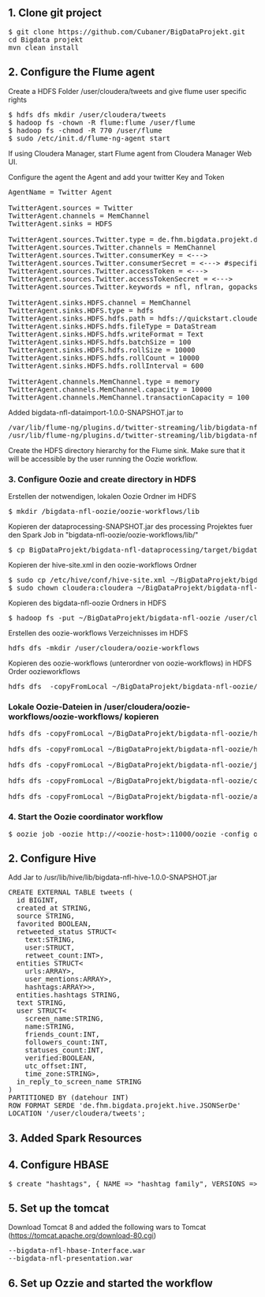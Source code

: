 ## 1. **Clone git project**

<pre>
$ git clone https://github.com/Cubaner/BigDataProjekt.git
cd Bigdata projekt
mvn clean install
</pre>

## 2. **Configure the Flume agent**

Create a HDFS Folder /user/cloudera/tweets and give flume user specific rights

<pre>
$ hdfs dfs mkdir /user/cloudera/tweets
$ hadoop fs -chown -R flume:flume /user/flume
$ hadoop fs -chmod -R 770 /user/flume
$ sudo /etc/init.d/flume-ng-agent start
</pre>

If using Cloudera Manager, start Flume agent from Cloudera Manager Web UI.

Configure the agent the Agent and add your twitter Key and Token

<pre>
AgentName = Twitter Agent

TwitterAgent.sources = Twitter
TwitterAgent.channels = MemChannel
TwitterAgent.sinks = HDFS

TwitterAgent.sources.Twitter.type = de.fhm.bigdata.projekt.dataimport.TwitterSource
TwitterAgent.sources.Twitter.channels = MemChannel
TwitterAgent.sources.Twitter.consumerKey = <--->
TwitterAgent.sources.Twitter.consumerSecret = <---> #specific user Tokens 
TwitterAgent.sources.Twitter.accessToken = <--->
TwitterAgent.sources.Twitter.accessTokenSecret = <--->
TwitterAgent.sources.Twitter.keywords = nfl, nflran, gopacksgo, hawks, probowl, rannfl, superbowl

TwitterAgent.sinks.HDFS.channel = MemChannel
TwitterAgent.sinks.HDFS.type = hdfs
TwitterAgent.sinks.HDFS.hdfs.path = hdfs://quickstart.cloudera:8020/user/cloudera/tweets/%Y/%m/%d/%H/
TwitterAgent.sinks.HDFS.hdfs.fileType = DataStream
TwitterAgent.sinks.HDFS.hdfs.writeFormat = Text
TwitterAgent.sinks.HDFS.hdfs.batchSize = 100
TwitterAgent.sinks.HDFS.hdfs.rollSize = 10000
TwitterAgent.sinks.HDFS.hdfs.rollCount = 10000
TwitterAgent.sinks.HDFS.hdfs.rollInterval = 600

TwitterAgent.channels.MemChannel.type = memory
TwitterAgent.channels.MemChannel.capacity = 10000
TwitterAgent.channels.MemChannel.transactionCapacity = 100
</pre>

Added bigdata-nfl-dataimport-1.0.0-SNAPSHOT.jar to

<pre>
/var/lib/flume-ng/plugins.d/twitter-streaming/lib/bigdata-nfl-dataimport-1.0.0-SNAPSHOT.jar
/usr/lib/flume-ng/plugins.d/twitter-streaming/lib/bigdata-nfl-dataimport-1.0.0-SNAPSHOT.jar
</pre>

Create the HDFS directory hierarchy for the Flume sink. Make sure that it will be  accessible by the user running the Oozie workflow.  

### 3. **Configure Oozie and create directory in HDFS**

Erstellen der notwendigen, lokalen Oozie Ordner im HDFS
<pre>
$ mkdir /bigdata-nfl-oozie/oozie-workflows/lib
</pre>

Kopieren der dataprocessing-SNAPSHOT.jar des processing Projektes fuer den Spark Job in "bigdata-nfl-oozie/oozie-workflows/lib/"
<pre>
$ cp BigDataProjekt/bigdata-nfl-dataprocessing/target/bigdata-nfl-dataprocessing-1.0.0-SNAPSHOT.jar ~/BigData/BigDataProjekt/bigdata-nfl-oozie/oozie-workflows/lib/
</pre>

Kopieren der hive-site.xml in den oozie-workflows Ordner
<pre>
$ sudo cp /etc/hive/conf/hive-site.xml ~/BigDataProjekt/bigdata-nfl-oozie/
$ sudo chown cloudera:cloudera ~/BigDataProjekt/bigdata-nfl-oozie/hive-site.xml
</pre>

Kopieren des bigdata-nfl-oozie Ordners in HDFS
<pre>
$ hadoop fs -put ~/BigDataProjekt/bigdata-nfl-oozie /user/cloudera/bigdata-nfl-oozie
</pre>

Erstellen des oozie-workflows Verzeichnisses im HDFS
<pre>
hdfs dfs -mkdir /user/cloudera/oozie-workflows
</pre>

Kopieren des oozie-workflows (unterordner von oozie-workflows) in HDFS Order oozieworkflows
<pre>
hdfs dfs  -copyFromLocal ~/BigDataProjekt/bigdata-nfl-oozie/oozie-workflows /user/cloudera/oozie-workflows/
</pre>


### Lokale Oozie-Dateien in /user/cloudera/oozie-workflows/oozie-workflows/ kopieren
<pre>
hdfs dfs -copyFromLocal ~/BigDataProjekt/bigdata-nfl-oozie/hive-action.xml /user/cloudera/oozie-workflows/oozie-workflows/

hdfs dfs -copyFromLocal ~/BigDataProjekt/bigdata-nfl-oozie/hive-site.xml/user/cloudera/oozie-workflows/oozie-workflows/

hdfs dfs -copyFromLocal ~/BigDataProjekt/bigdata-nfl-oozie/job.properties /user/cloudera/oozie-workflows/oozie-workflows/

hdfs dfs -copyFromLocal ~/BigDataProjekt/bigdata-nfl-oozie/coord-app.xml /user/cloudera/oozie-workflows/oozie-workflows/

hdfs dfs -copyFromLocal ~/BigDataProjekt/bigdata-nfl-oozie/add_partition.q /user/cloudera/oozie-workflows/oozie-workflows/
</pre>

### 4. **Start the Oozie coordinator workflow**
    
<pre>
$ oozie job -oozie http://&lt;oozie-host&gt;:11000/oozie -config oozie-workflows/job.properties -run
</pre>

## 2. **Configure Hive**

Add Jar to /usr/lib/hive/lib/bigdata-nfl-hive-1.0.0-SNAPSHOT.jar

<pre>
CREATE EXTERNAL TABLE tweets (
  id BIGINT,
  created_at STRING,
  source STRING,
  favorited BOOLEAN,
  retweeted_status STRUCT<
    text:STRING,
    user:STRUCT<screen_name:STRING,name:STRING>,
    retweet_count:INT>,
  entities STRUCT<
    urls:ARRAY<STRUCT<expanded_url:STRING>>,
    user_mentions:ARRAY<STRUCT<screen_name:STRING,name:STRING>>,
    hashtags:ARRAY<STRUCT<text:STRING>>>,
  entities.hashtags STRING,
  text STRING,
  user STRUCT<
    screen_name:STRING,
    name:STRING,
    friends_count:INT,
    followers_count:INT,
    statuses_count:INT,
    verified:BOOLEAN,
    utc_offset:INT,
    time_zone:STRING>,
  in_reply_to_screen_name STRING
) 
PARTITIONED BY (datehour INT)
ROW FORMAT SERDE 'de.fhm.bigdata.projekt.hive.JSONSerDe'
LOCATION '/user/cloudera/tweets';
</pre>

## 3. **Added Spark Resources**


## 4. **Configure HBASE**

<pre>
$ create "hashtags", { NAME => "hashtag_family", VERSIONS => 3 }
</pre>

## 5. **Set up the tomcat**

Download Tomcat 8 and added the following wars to Tomcat
(https://tomcat.apache.org/download-80.cgi)

<pre>
--bigdata-nfl-hbase-Interface.war
--bigdata-nfl-presentation.war
</pre>


## 6. **Set up Ozzie and started the workflow**



